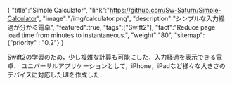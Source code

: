 {
    "title":"Simple Calculator",
    "link":"https://github.com/Sw-Saturn/Simple-Calculator",
    "image":"/img/calculator.png",
    "description":"シンプルな入力経過が分かる電卓",
    "featured":true,
    "tags":["Swift2"],
    "fact":"Reduce page load time from minutes to instantaneous.",
    "weight":"80",
    "sitemap": {"priority" : "0.2"}
}

Swift2の学習のため，少し複雑な計算も可能にした，入力経過を表示できる電卓．
ユニバーサルアプリケーションとして，iPhone，iPadなど様々な大きさのデバイスに対応したUIを作成した．